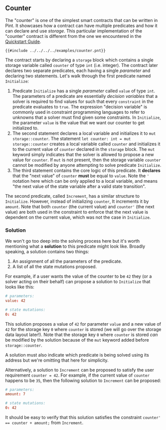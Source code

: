 ## Counter

The "counter" is one of the simplest smart contracts that can be written in Pint. It showcases how a
contract can have multiple predicates and how it can declare and use _storage_. This particular
implementation of the "counter" contract is different from the one we encountered in the [Quickstart
Guide](../getting_started/quickstart.md#writing-a-pint-program).

```pint
{{#include ../../../../examples/counter.pnt}}
```

The contract starts by declaring a `storage` block which contains a single storage variable called
`counter` of type `int` (i.e. integer). The contract later declares two separate predicates, each
having a single _parameter_ and declaring two statements. Let's walk through the first predicate
named `Initialize`:

1. Predicate `Initialize` has a single _parameter_ called `value` of type `int`. The parameters of a
   predicate are essentially _decision variables_ that a solver is required to find values for such
   that every `constraint` in the predicate evaluates to `true`. The expression "decision variable"
   is commonly used in constraint programming languages to refer to unknowns that a solver must find
   given some constraints. In `Initialize`, the parameter `value` is the value that we want our
   counter to get initialized to.
1. The second statement declares a local variable and initializes it to `mut storage::counter`. The
   statement `let counter: int = mut storage::counter` creates a local variable called `counter` and
   initializes it to the current value of `counter` declared in the `storage` block. The `mut`
   keyword simply indicates that the solver is allowed to propose a new value for `counter`. If
   `mut` is not present, then the storage variable `counter` cannot be modified by anyone attempting
   to solve predicate `Initialize`.
1. The third statement contains the core logic of this predicate. It **declares** that the "next
   value" of `counter` **must** be equal to `value`. Note the `'` notation here which can be only
   applied to a local variable, and means "the next value of the state variable after a valid state
   transition".

The second predicate, called `Increment`, has a similar structure to `Initialize`. However, instead
of initializing `counter`, It increments it by `amount`. Note that both `counter` (the current
value) and `counter'` (the next value) are both used in the constraint to enforce that the next
value is dependent on the current value, which was not the case in `Initialize`.

### Solution

We won't go too deep into the solving process here but it's worth mentioning what a **solution** to
this predicate might look like. Broadly speaking, a solution contains two things:

1. An assignment of all the parameters of the predicate.
1. A list of all the state mutations proposed.

For example, if a user wants the value of the counter to be `42` they (or a solver acting on their
behalf) can propose a solution to `Initialize` that looks like this:

```toml
# parameters:
value: 42

# state mutations:
0: 42
```

This solution proposes a value of `42` for parameter `value` and a new value of `42` for the storage
key `0` where `counter` is stored (we will go over the storage data layout later!). Note that the
storage key `0` where `counter` is stored _can_ be modified by the solution because of the `mut`
keyword added before `storage::counter`.

A solution must also indicate which predicate is being solved using its address but we're omitting
that here for simplicity.

Alternatively, a solution to `Increment` can be proposed to satisfy the user requirement `counter =
42`. For example, if the current value of `counter` happens to be `35`, then the following solution
to `Increment` can be proposed:

```toml
# parameters:
amount: 7

# state mutations:
0: 42
```

It should be easy to verify that this solution satisfies the constraint `counter' == counter +
amount;` from `Increment`.

